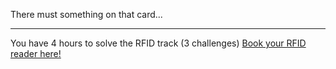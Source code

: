 There must something on that card...

-------

You have 4 hours to solve the RFID track (3 challenges)
[Book your RFID reader here!](https://forms.gle/Lmoaaj3Jnzq1EAmS8)
